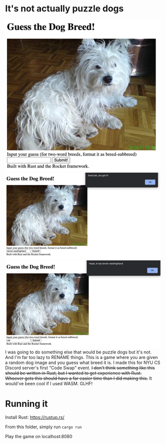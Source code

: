 # It's not actually puzzle dogs
![Screenshot of the website](dogexam.png)
![Screenshot of the website with correct answer](correct.png)
![Screenshot of the website with wrong answer](wrong.png)
I was going to do something else that would be puzzle dogs but it's not. And I'm far too lazy to RENAME things.
This is a game where you are given a random dog image and you guess what breed it is.
I made this for NYU CS Discord server's first "Code Swap" event. ~~I don't think something like this should be written
in Rust, but I wanted to get experience with Rust. Whoever gets this should have a far easier time than I did making this.~~
It would've been cool if I used WASM.
GLHF!

# Running it
Install Rust: https://rustup.rs/

From this folder, simply run `cargo run`

Play the game on localhost:8080
